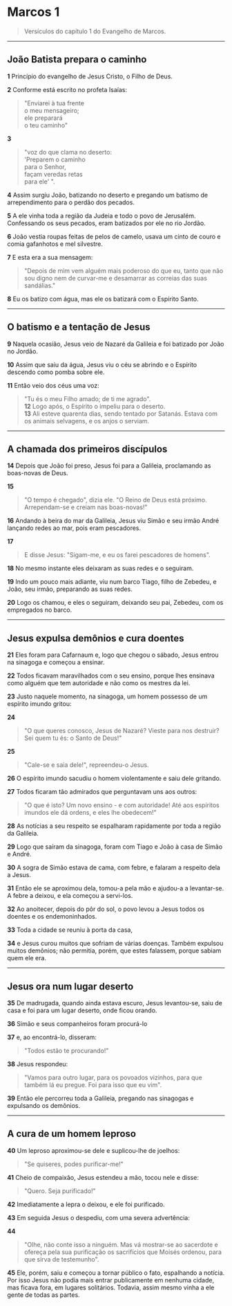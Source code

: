 # Marcos 1  

> Versículos do capítulo 1 do Evangelho de Marcos.

---
## João Batista prepara o caminho

**1** Princípio do evangelho de Jesus Cristo, o Filho de Deus.  

**2** Conforme está escrito no profeta Isaías:  
> "Enviarei à tua frente  
> o meu mensageiro;  
> ele preparará  
> o teu caminho"  

**3**  
> "voz do que clama no deserto:  
> 'Preparem o caminho  
> para o Senhor,  
> façam veredas retas  
> para ele' ".

**4** Assim surgiu João, batizando no deserto e pregando um batismo de arrependimento para o perdão dos pecados.  

**5** A ele vinha toda a região da Judeia e todo o povo de Jerusalém. Confessando os seus pecados, eram batizados por ele no rio Jordão.  

**6** João vestia roupas feitas de pelos de camelo, usava um cinto de couro e comia gafanhotos e mel silvestre.  

**7** E esta era a sua mensagem:  
> "Depois de mim vem alguém mais poderoso do que eu, tanto que não sou digno nem de curvar-me e desamarrar as correias das suas sandálias."  

**8** Eu os batizo com água, mas ele os batizará com o Espírito Santo.

---
## O batismo e a tentação de Jesus

**9** Naquela ocasião, Jesus veio de Nazaré da Galileia e foi batizado por João no Jordão.  

**10** Assim que saiu da água, Jesus viu o céu se abrindo e o Espírito descendo como pomba sobre ele.  

**11** Então veio dos céus uma voz:  
> "Tu és o meu Filho amado; de ti me agrado".  
**12** Logo após, o Espírito o impeliu para o deserto.  
**13** Ali esteve quarenta dias, sendo tentado por Satanás. Estava com os animais selvagens, e os anjos o serviam.

---
## A chamada dos primeiros discípulos

**14** Depois que João foi preso, Jesus foi para a Galileia, proclamando as boas-novas de Deus.  

**15**  
> "O tempo é chegado", dizia ele. "O Reino de Deus está próximo. Arrependam-se e creiam nas boas-novas!"  

**16** Andando à beira do mar da Galileia, Jesus viu Simão e seu irmão André lançando redes ao mar, pois eram pescadores.  

**17**  
> E disse Jesus: "Sigam-me, e eu os farei pescadores de homens".  

**18** No mesmo instante eles deixaram as suas redes e o seguiram.  

**19** Indo um pouco mais adiante, viu num barco Tiago, filho de Zebedeu, e João, seu irmão, preparando as suas redes.  

**20** Logo os chamou, e eles o seguiram, deixando seu pai, Zebedeu, com os empregados no barco.

---
## Jesus expulsa demônios e cura doentes

**21** Eles foram para Cafarnaum e, logo que chegou o sábado, Jesus entrou na sinagoga e começou a ensinar.  

**22** Todos ficavam maravilhados com o seu ensino, porque lhes ensinava como alguém que tem autoridade e não como os mestres da lei.  

**23** Justo naquele momento, na sinagoga, um homem possesso de um espírito imundo gritou:  

**24**  
> "O que queres conosco, Jesus de Nazaré? Vieste para nos destruir? Sei quem tu és: o Santo de Deus!"  

**25**  
> "Cale-se e saia dele!", repreendeu-o Jesus.  

**26** O espírito imundo sacudiu o homem violentamente e saiu dele gritando.  

**27** Todos ficaram tão admirados que perguntavam uns aos outros:  
> "O que é isto? Um novo ensino - e com autoridade! Até aos espíritos imundos ele dá ordens, e eles lhe obedecem!"  

**28** As notícias a seu respeito se espalharam rapidamente por toda a região da Galileia.  

**29** Logo que saíram da sinagoga, foram com Tiago e João à casa de Simão e André.  

**30** A sogra de Simão estava de cama, com febre, e falaram a respeito dela a Jesus.  

**31** Então ele se aproximou dela, tomou-a pela mão e ajudou-a a levantar-se. A febre a deixou, e ela começou a servi-los.  

**32** Ao anoitecer, depois do pôr do sol, o povo levou a Jesus todos os doentes e os endemoninhados.  

**33** Toda a cidade se reuniu à porta da casa,  

**34** e Jesus curou muitos que sofriam de várias doenças. Também expulsou muitos demônios; não permitia, porém, que estes falassem, porque sabiam quem ele era.

---
## Jesus ora num lugar deserto

**35** De madrugada, quando ainda estava escuro, Jesus levantou-se, saiu de casa e foi para um lugar deserto, onde ficou orando.  

**36** Simão e seus companheiros foram procurá-lo  

**37** e, ao encontrá-lo, disseram:  
> "Todos estão te procurando!"  

**38** Jesus respondeu:  
> "Vamos para outro lugar, para os povoados vizinhos, para que também lá eu pregue. Foi para isso que eu vim".  

**39** Então ele percorreu toda a Galileia, pregando nas sinagogas e expulsando os demônios.

---
## A cura de um homem leproso

**40** Um leproso aproximou-se dele e suplicou-lhe de joelhos:  
> "Se quiseres, podes purificar-me!"  

**41** Cheio de compaixão, Jesus estendeu a mão, tocou nele e disse:  
> "Quero. Seja purificado!"  

**42** Imediatamente a lepra o deixou, e ele foi purificado.  

**43** Em seguida Jesus o despediu, com uma severa advertência:  

**44**  
> "Olhe, não conte isso a ninguém. Mas vá mostrar-se ao sacerdote e ofereça pela sua purificação os sacrifícios que Moisés ordenou, para que sirva de testemunho".  

**45** Ele, porém, saiu e começou a tornar público o fato, espalhando a notícia. Por isso Jesus não podia mais entrar publicamente em nenhuma cidade, mas ficava fora, em lugares solitários. Todavia, assim mesmo vinha a ele gente de todas as partes.
